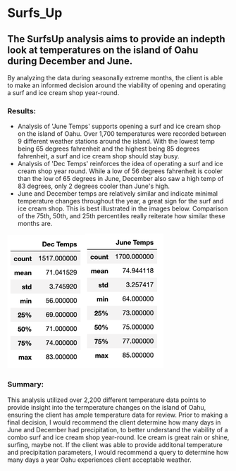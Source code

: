 # Surfs_Up

## The SurfsUp analysis aims to provide an indepth look at temperatures on the island of Oahu during December and June. 
By analyzing the data during seasonally extreme months, the client is able to make an informed decision around the viability of opening and operating a surf and ice cream shop year-round. 

### Results: 
* Analysis of 'June Temps' supports opening a surf and ice cream shop on the island of Oahu. Over 1,700 temperatures were recorded between 9 different weather stations around the island. With the lowest temp being 65 degrees fahrenheit and the highest being 85 degrees fahrenheit, a surf and ice cream shop should stay busy.
* Analysis of 'Dec Temps' reinforces the idea of operating a surf and ice cream shop year round. While a low of 56 degrees fahrenheit is cooler than the low of 65 degrees in June, December also saw a high temp of 83 degrees, only 2 degrees cooler than June's high.
*  June and December temps are relatively similar and indicate minimal temperature changes throughout the year, a great sign for the surf and ice cream shop. This is best illustrated in the images below. Comparison of the 75th, 50th, and 25th percentiles really reiterate how similar these months are. 

![Dec Temps.png](https://github.com/worksm/surfs_up/blob/f35c6c5950ce1276600600bb3ebd66162f5cbe3d/surfs_up2/Resources/Dec%20Temps.png)![June Temps.png](https://github.com/worksm/surfs_up/blob/c9892c0225d52345e4dc64c962a79a66edb6c69a/surfs_up2/Resources/June%20Temps.png)

### Summary: 
This analysis utilized over 2,200 different temperature data points to provide insight into the termperature changes on the island of Oahu, ensuring the client has ample temperature data for review. Prior to making a final decision, I would recommend the client determine how many days in June and December had precipitation, to better understand the viability of a combo surf and ice cream shop year-round. Ice cream is great rain or shine, surfing, maybe not. If the client was able to provide additonal temperature and precipitation parameters, I would recommend a query to determine how many days a year Oahu experiences client acceptable weather. 
